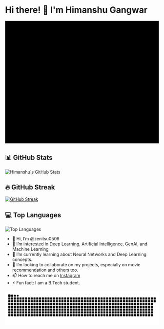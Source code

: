 # Hi there! 👋 I'm Himanshu Gangwar

<!-- Add your introduction or other information here -->
<img src="https://github.com/zenitsu0509/DeepVisionModels/blob/a8e4847494957de289ac960e355b6486652b9b8a/assets/NeuralNetworkTraining%402024-08-29%4015-10-52%20(1).gif" width="800" height="400">


## 📊 GitHub Stats

![Himanshu's GitHub Stats](https://github-readme-stats.vercel.app/api?username=zenitsu0509&show_icons=true&theme=radical)

## 🔥 GitHub Streak

[![GitHub Streak](https://streak-stats.demolab.com/?user=zenitsu0509&theme=radical)](https://git.io/streak-stats)

## 💻 Top Languages

![Top Languages](https://github-readme-stats.vercel.app/api/top-langs/?username=zenitsu0509&layout=compact&theme=radical)

<!-- Add other sections if you want -->
- 👋 Hi, I’m @zenitsu0509
- 👀 I’m interested in Deep Learning, Artificial Intelligence, GenAI, and Machine Learning
- 🌱 I’m currently learning about Neural Networks and Deep Learning concepts.
- 💞️ I’m looking to collaborate on my projects, especially on movie recommendation and others too.
- 📫 How to reach me on <a href="https://www.instagram.com/sanatani.himanshu.gangwar.07/">Instagram</a>
- ⚡ Fun fact: I am a B.Tech student.

<!---
zenitsu0509/zenitsu0509 is a ✨ special ✨ repository because its `README.md` (this file) appears on your GitHub profile.
You can click the Preview link to take a look at your changes.
--->
<picture>
  <source media="(prefers-color-scheme: dark)" srcset="https://raw.githubusercontent.com/zenitsu0509/zenitsu0509/output/github-snake-dark.svg" />
  <source media="(prefers-color-scheme: light)" srcset="https://raw.githubusercontent.com/zenitsu0509/zenitsu0509/output/github-snake.svg" />
  <img alt="github-snake" src="https://raw.githubusercontent.com/zenitsu0509/zenitsu0509/output/github-snake.svg" />
</picture>